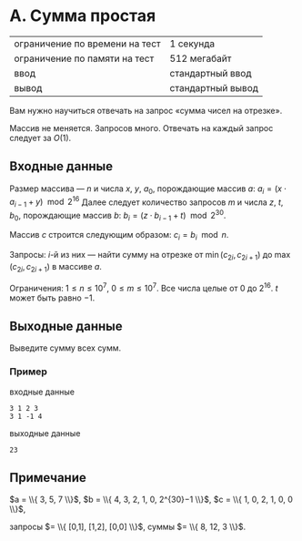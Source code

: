 # A. Сумма простая

|                                |                   |
| ------------------------------ | ----------------- |
| ограничение по времени на тест | 1 секунда         |
| ограничение по памяти на тест  | 512 мегабайт      |
| ввод                           | стандартный ввод  |
| вывод                          | стандартный вывод |

Вам нужно научиться отвечать на запрос «сумма чисел на отрезке».

Массив не меняется. Запросов много. Отвечать на каждый запрос следует за $O(1)$.

## Входные данные
Размер массива — $n$ и числа $x$, $y$, $a_0$, порождающие массив $a$: $a_i=(x \cdot a_{i−1} + y) \mod 2^{16}$
Далее следует количество запросов $m$ и числа $z$, $t$, $b_0$, порождающие массив $b$: $b_i=(z \cdot b_{i−1} + t) \mod 2^{30}$.

Массив $c$ строится следующим образом: $c_i = b_i \mod n$.

Запросы: $i$-й из них — найти сумму на отрезке от $\min(c_{2i}, c_{2i+1})$ до $\max(c_{2i}, c_{2i+1})$ в массиве $a$.

Ограничения: $1 \leq n \leq 10^7$, $0 \leq m \leq 10^7$. Все числа целые от $0$ до $2^{16}$. $t$ может быть равно $−1$.

## Выходные данные
Выведите сумму всех сумм.

### Пример
входные данные
```
3 1 2 3
3 1 -1 4
```
выходные данные
```
23
```

## Примечание
$a = \\{ 3, 5, 7 \\}$, $b = \\{ 4, 3, 2, 1, 0, 2^{30}−1 \\}$, $c = \\{ 1, 0, 2, 1, 0, 0 \\}$,

запросы $= \\{ [0,1], [1,2], [0,0] \\}$, суммы $= \\{ 8, 12, 3 \\}$.
